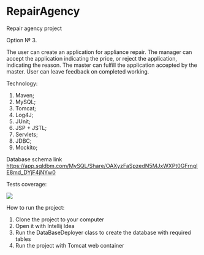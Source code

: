 # RepairAgency
Repair agency project

Option № 3. 

The user can create an application for
appliance repair. The manager can accept the application indicating the price, or
reject the application, indicating the reason. The master can fulfill the application accepted by the master. User can leave feedback on completed
working.

Technology:

1. Maven;
2. MySQL;
3. Tomcat;
4. Log4J;
5. JUnit;
6. JSP + JSTL;
7. Servlets;
8. JDBC;
9. Mockito;

Database schema link https://app.sqldbm.com/MySQL/Share/OAXyzFaSpzedN5MJxWXPt0GFrngIE8md_DYjF4jNYw0

Tests coverage:

![](https://cdn1.savepice.ru/uploads/2019/12/4/087c1b92256a6e5b725c8cef4910c879-full.png)





How to run the project:
1. Clone the project to your computer
2. Open it with Intellij Idea
3. Run the DataBaseDeployer class to create the database with required tables
4. Run the project with Tomcat web container
